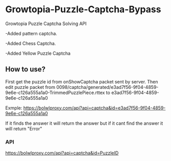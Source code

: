 # Growtopia-Puzzle-Captcha-Bypass
Growtopia Puzzle Captcha Solving API

-Added pattern captcha.

-Added Chess Captcha.

-Added Yellow Puzzle Captcha

## How to use?
First get the puzzle id from onShowCaptcha packet sent by server.
Then edit puzzle packet from 0098/captcha/generated/e3ad7f56-9f04-4859-9e6e-c126a555a1a0-TrimmedPuzzlePiece.rttex to e3ad7f56-9f04-4859-9e6e-c126a555a1a0

Exmple: https://bolwlproxy.com/api?api=captcha&id=e3ad7f56-9f04-4859-9e6e-c126a555a1a0

If it finds the answer it will return the answer but if it cant find the answer it will return "Error"

### API
https://bolwlproxy.com/api?api=captcha&id=PuzzleID
